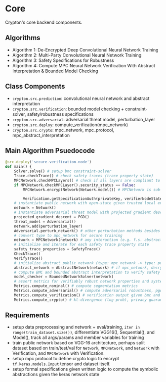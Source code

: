 # Core
Crypton's core backend components.

## Algorithms
- Algorithm 1: De-Encrypted Deep Convolutional Neural Network Training
- Algorithm 2: Multi-Party Convolutional Neural Network Training
- Algorithm 3: Safety Specifications for Robustness 
- Algorithm 4: Compute MPC Neural Network Verification With Abstract Interpretation & Bounded Model Checking

## Class Components
- `crypton.src.prediction`: convolutional neural network and abstract interpretation
- `crypton.src.verification`: bounded model checking + constraint-solver, safety/robustness specifications
- `crypton.src.adversarial`: adversarial threat model, perturbation_layer
- `crypton.src.deploy`: compute_verification(mpc_network)
- `crypton.src.crypto`: mpc_network, mpc_protocol, mpc_abstract_interpretation


## Main Algorithm Psuedocode
```python
@src.deploy('secure-verification-node')
def main() {
	Solver.solve() # setup bmc constraint-solver
	Trace.checkTrace() # check safety traces (trace property state)	
	MPCNetwork.checkMPCLayers() # check if all layers are compliant to MPC protocol 
	if MPCNetwork.checkMPCLayer().security_status == False:
		MPCNetwork.encryptNetwork(Network.model()) # MPCNetwork is sub-node of Network 

    	Verification.getSpecificationAuth(privateKey, verifierNodeState) # get auth to compute trace specifications with MPCNetwork
	# instantiate public network with open-state given trusted local environment
	network = Network()
	# instantiate adversarial threat model with projected gradient descent (perturb gradient updates, perturb input_image with uncorrelated pixelwise guassian noise) 
	projected_gradient_descent = PGD()
    threat_model = Adversarial()
    network.add(perturbation_layer)
    Adversarial.perturb_network() # other perturbation methods besides perturbing input layer 
	# convert type to mpc_network for secure training
	network = MPCNetwork(network) # any interaction (e.g. f.s. abstraction, adversarial attack) is computed on network independent of encrypted type to test robustness either way (authorizing self-inflicted adversarial attack on party nodes computing on network node)
	# initialize and iterate for each safety trace property state
	safety_trace_properties = SafetyTrace()
    CheckTrace()
    VerifyTrace()
	# initialize abstract public_network (type: mpc_network -> type: public_network) for open computational graph state
	abstract_network = AbstractNetwork(network) # if mpc_network, decrypt metadata, input vector norm and execution state necessary to generate abstraction
	# compute BMC and bounded abstract interpretation to verify safety properties on public_network (updates sent to mpc_network also update parent state of public_network)
	model_checker = BoundedNetworkSolver(network)
	# assert metrics for verifiably robust network properties and system behavior with abstract domain
	Metrics.compute_nominal() # compute segmentation metrics
	Metrics.compute_adversarial() # compute adversarial robustness, pgd_attack_metrics
	Metrics.compute_verification() # verification output given bmc and abstract interpretation, violations / sound specifications met, termination_state, counterexample_trace_state
	Metrics.compute_crypto() # kl-divergence (log prob), privacy guarantee

```


## Requirements
- setup data preprocessing and network + eval/training, `iter in range(train_dataset.size())`, differentiate VGG16(), Sequential(), and Model(), track all args/params and member variables for training 
- train public network based on VGG-16 architecture, perhaps split dataset based on train/test/val for `Network`, `MPCNetwork`, and `Network` with Verification, and `MPCNetwork` with Verification. 
- setup mpc protocol to define crypto logic to encrypt `tf.keras.models.Input` tensor and dataset itself.
- setup formal specifications given written logic to compute the symbolic abstractions given the keras network state

